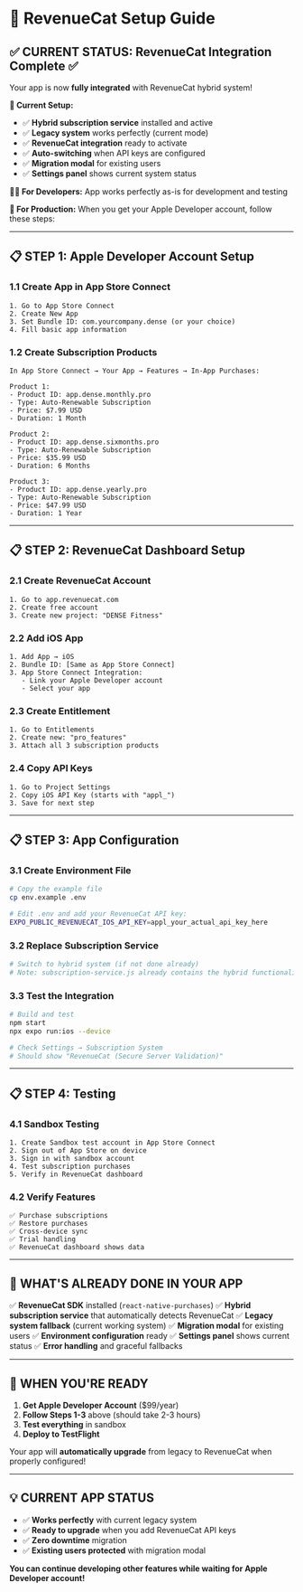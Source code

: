 # 🚀 RevenueCat Setup Guide

## ✅ CURRENT STATUS: RevenueCat Integration Complete ✅

Your app is now **fully integrated** with RevenueCat hybrid system! 

**🎯 Current Setup:**
- ✅ **Hybrid subscription service** installed and active
- ✅ **Legacy system** works perfectly (current mode)
- ✅ **RevenueCat integration** ready to activate
- ✅ **Auto-switching** when API keys are configured
- ✅ **Migration modal** for existing users
- ✅ **Settings panel** shows current system status

**👨‍💻 For Developers:** App works perfectly as-is for development and testing

**📱 For Production:** When you get your Apple Developer account, follow these steps:

---

## 📋 STEP 1: Apple Developer Account Setup

### **1.1 Create App in App Store Connect**
```
1. Go to App Store Connect
2. Create New App
3. Set Bundle ID: com.yourcompany.dense (or your choice)
4. Fill basic app information
```

### **1.2 Create Subscription Products**
```
In App Store Connect → Your App → Features → In-App Purchases:

Product 1:
- Product ID: app.dense.monthly.pro
- Type: Auto-Renewable Subscription
- Price: $7.99 USD
- Duration: 1 Month

Product 2:
- Product ID: app.dense.sixmonths.pro
- Type: Auto-Renewable Subscription
- Price: $35.99 USD
- Duration: 6 Months

Product 3:
- Product ID: app.dense.yearly.pro
- Type: Auto-Renewable Subscription
- Price: $47.99 USD
- Duration: 1 Year
```

---

## 📋 STEP 2: RevenueCat Dashboard Setup

### **2.1 Create RevenueCat Account**
```
1. Go to app.revenuecat.com
2. Create free account
3. Create new project: "DENSE Fitness"
```

### **2.2 Add iOS App**
```
1. Add App → iOS
2. Bundle ID: [Same as App Store Connect]
3. App Store Connect Integration:
   - Link your Apple Developer account
   - Select your app
```

### **2.3 Create Entitlement**
```
1. Go to Entitlements
2. Create new: "pro_features"
3. Attach all 3 subscription products
```

### **2.4 Copy API Keys**
```
1. Go to Project Settings
2. Copy iOS API Key (starts with "appl_")
3. Save for next step
```

---

## 📋 STEP 3: App Configuration

### **3.1 Create Environment File**
```bash
# Copy the example file
cp env.example .env

# Edit .env and add your RevenueCat API key:
EXPO_PUBLIC_REVENUECAT_IOS_API_KEY=appl_your_actual_api_key_here
```

### **3.2 Replace Subscription Service**
```bash
# Switch to hybrid system (if not done already)
# Note: subscription-service.js already contains the hybrid functionality
```

### **3.3 Test the Integration**
```bash
# Build and test
npm start
npx expo run:ios --device

# Check Settings → Subscription System
# Should show "RevenueCat (Secure Server Validation)"
```

---

## 📋 STEP 4: Testing

### **4.1 Sandbox Testing**
```
1. Create Sandbox test account in App Store Connect
2. Sign out of App Store on device
3. Sign in with sandbox account
4. Test subscription purchases
5. Verify in RevenueCat dashboard
```

### **4.2 Verify Features**
```
✅ Purchase subscriptions
✅ Restore purchases
✅ Cross-device sync
✅ Trial handling
✅ RevenueCat dashboard shows data
```

---

## 🎯 WHAT'S ALREADY DONE IN YOUR APP

✅ **RevenueCat SDK** installed (`react-native-purchases`)
✅ **Hybrid subscription service** that automatically detects RevenueCat
✅ **Legacy system fallback** (current working system)
✅ **Migration modal** for existing users
✅ **Environment configuration** ready
✅ **Settings panel** shows current status
✅ **Error handling** and graceful fallbacks

---

## 🚨 WHEN YOU'RE READY

1. **Get Apple Developer Account** ($99/year)
2. **Follow Steps 1-3** above (should take 2-3 hours)
3. **Test everything** in sandbox
4. **Deploy to TestFlight**

Your app will **automatically upgrade** from legacy to RevenueCat when properly configured!

---

## 💡 CURRENT APP STATUS

- ✅ **Works perfectly** with current legacy system
- ✅ **Ready to upgrade** when you add RevenueCat API keys
- ✅ **Zero downtime** migration
- ✅ **Existing users protected** with migration modal

**You can continue developing other features while waiting for Apple Developer account!**

